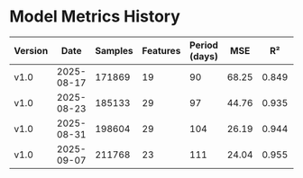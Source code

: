 # Model Metrics History

| Version | Date       | Samples | Features | Period (days) | MSE    | R²    | MAE (min) |
|---------|------------|---------|----------|--------------|--------|-------|-----------|
| v1.0    | 2025-08-17 | 171869    | 19       | 90        | 68.25  | 0.849 | 4.13    |
| v1.0 | 2025-08-23 | 185133 | 29 | 97 | 44.76 | 0.935 | 3.71 |
| v1.0 | 2025-08-31 | 198604 | 29 | 104 | 26.19 | 0.944 | 2.64 |
| v1.0 | 2025-09-07 | 211768 | 23 | 111 | 24.04 | 0.955 | 2.70 |
